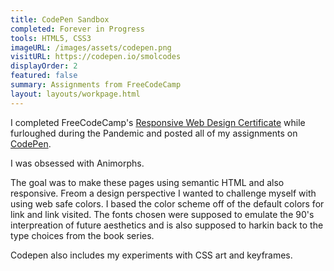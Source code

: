 ```yaml
---
title: CodePen Sandbox
completed: Forever in Progress
tools: HTML5, CSS3
imageURL: /images/assets/codepen.png
visitURL: https://codepen.io/smolcodes
displayOrder: 2
featured: false
summary: Assignments from FreeCodeCamp
layout: layouts/workpage.html
---
```


I completed  FreeCodeCamp's [Responsive Web Design Certificate](https://www.freecodecamp.org/certification/capybar/responsive-web-design) while furloughed during the Pandemic and posted all of my assignments on [CodePen](https://codepen.io/smolcodes/pens/).

I was obsessed with Animorphs.

The goal was to make these pages using semantic HTML and also responsive. Freom a design perspective I wanted to challenge myself with using web safe colors. I based the color scheme off of the default colors for link and link visited. The fonts chosen were supposed to emulate the 90's interpreation of future aesthetics and is also supposed to harkin back to the type choices from the book series.

Codepen also includes my experiments with CSS art and keyframes.
